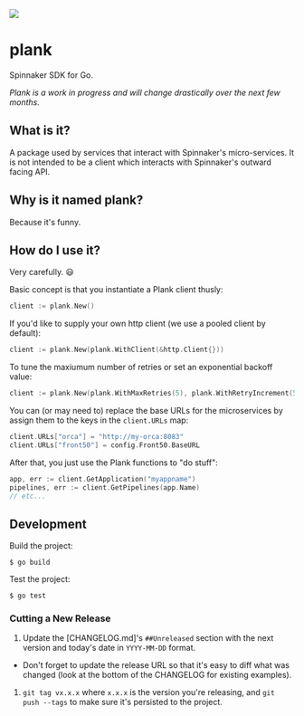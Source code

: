 ![](https://cl.ly/1m341B1l0l2P/plank_logo-final.png)

# plank

Spinnaker SDK for Go.

*Plank is a work in progress and will change drastically over the next few months.*

## What is it?
A package used by services that interact with Spinnaker's micro-services. It is not intended to be a client which interacts with Spinnaker's outward facing API.

## Why is it named plank?
Because it's funny.

## How do I use it?
Very carefully. :smiley:

Basic concept is that you instantiate a Plank client thusly:

```go
client := plank.New()
```

If you'd like to supply your own http client (we use a pooled client by default):
```go
client := plank.New(plank.WithClient(&http.Client{}))
```

To tune the maxiumum number of retries or set an exponential backoff value:
```go
client := plank.New(plank.WithMaxRetries(5), plank.WithRetryIncrement(5 * time.Second))
```

You can (or may need to) replace the base URLs for the microservices by
assign them to the keys in the `client.URLs` map:

```go
client.URLs["orca"] = "http://my-orca:8083"
client.URLs["front50"] = config.Front50.BaseURL
```

After that, you just use the Plank functions to "do stuff":

```go
app, err := client.GetApplication("myappname")
pipelines, err := client.GetPipelines(app.Name)
// etc...
```

## Development

Build the project:

```
$ go build
```

Test the project:

```
$ go test
```

### Cutting a New Release

1. Update the [CHANGELOG.md]'s `##Unreleased` section with the next version and
today's date in `YYYY-MM-DD` format.
  - Don't forget to update the release URL so that it's easy to diff what was
  changed (look at the bottom of the CHANGELOG for existing examples).
1. `git tag vx.x.x` where `x.x.x` is the version you're releasing,
and `git push --tags` to make sure it's persisted to the project.
